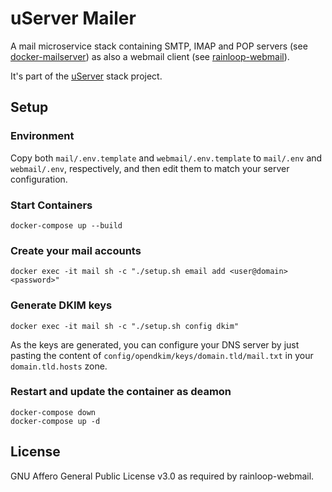 # uServer Mailer

A mail microservice stack containing SMTP, IMAP and POP servers (see [docker-mailserver](https://github.com/tomav/docker-mailserver)) as also a webmail client (see [rainloop-webmail](https://github.com/RainLoop/rainloop-webmail)).

It's part of the [uServer](https://github.com/users/ferdn4ndo/projects/1) stack project.


## Setup

### Environment

Copy both `mail/.env.template` and `webmail/.env.template` to `mail/.env` and `webmail/.env`, respectively, and then edit them to match your server configuration.


### Start Containers
    docker-compose up --build

### Create your mail accounts

    docker exec -it mail sh -c "./setup.sh email add <user@domain> <password>"

### Generate DKIM keys

    docker exec -it mail sh -c "./setup.sh config dkim"

As the keys are generated, you can configure your DNS server by just pasting the content of `config/opendkim/keys/domain.tld/mail.txt` in your `domain.tld.hosts` zone.

### Restart and update the container as deamon

    docker-compose down
    docker-compose up -d

## License

GNU Affero General Public License v3.0 as required by rainloop-webmail.
